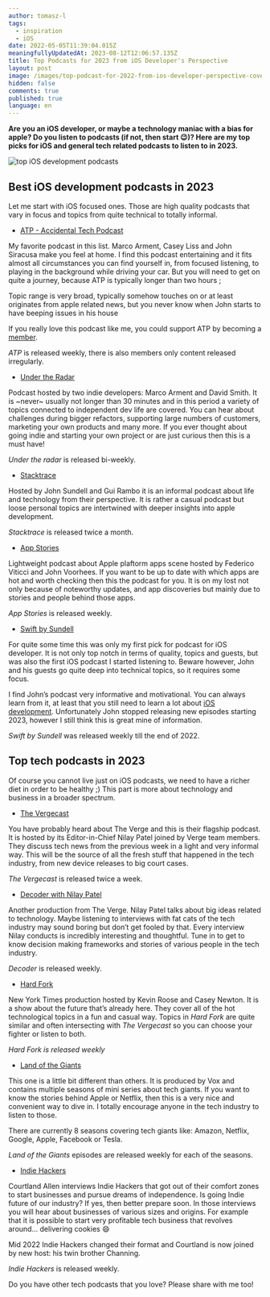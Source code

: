 ```yaml
---
author: tomasz-l
tags:
  - inspiration
  - iOS
date: 2022-05-05T11:39:04.015Z
meaningfullyUpdatedAt: 2023-08-12T12:06:57.135Z
title: Top Podcasts for 2023 from iOS Developer's Perspective
layout: post
image: /images/top-podcast-for-2022-from-ios-developer-perspective-cover.png
hidden: false
comments: true
published: true
language: en
---
```

**Are you an iOS developer, or maybe a technology maniac with a bias for apple? Do you listen to podcasts (if not, then start 😉)? Here are my top picks for iOS and general tech related podcasts to listen to in 2023.**

![top iOS development podcasts](/images/top-podcasts-from-ios-developer-perspective-cover.png)

## Best iOS development podcasts in 2023

Let me start with iOS focused ones. Those are high quality podcasts that vary in focus and topics from quite technical to totally informal.

* [ATP - Accidental Tech Podcast](https://podcasts.apple.com/pl/podcast/accidental-tech-podcast/id617416468)

My favorite podcast in this list. Marco Arment, Casey Liss and John Siracusa make you feel at home. I find this podcast entertaining and it fits almost all circumstances you can find yourself in, from focused listening, to playing in the background while driving your car. But you will need to get on quite a journey, because ATP is typically longer than two hours ;

 Topic range is very broad, typically somehow touches on or at least originates from apple related news, but you never know when John starts to have beeping issues in his house

If you really love this podcast like me, you could support ATP by becoming a [member](https://atp.fm/join).

*ATP* is released weekly, there is also members only content released irregularly.

* [Under the Radar](https://podcasts.apple.com/pl/podcast/under-the-radar/id1055685246) 

Podcast hosted by two indie developers: Marco Arment and David Smith. It is \~never\~ usually not longer than 30 minutes and in this period a variety of topics connected to independent dev life are covered. You can hear about challenges during bigger refactors, supporting large numbers of customers, marketing your own products and many more. If you ever thought about going indie and starting your own project or are just curious then this is a must have!

*Under the radar* is released bi-weekly.

* [Stacktrace](https://podcasts.apple.com/pl/podcast/stacktrace/id1359435443) 

 Hosted by John Sundell and Gui Rambo it is an informal podcast about life and technology from their perspective. It is rather a casual podcast but loose personal topics are intertwined with deeper insights into apple development.

*Stacktrace* is released twice a month.

* [App Stories](https://podcasts.apple.com/pl/podcast/appstories/id1227872143)

Lightweight podcast about Apple plaftorm apps scene hosted by Federico Viticci and John Voorhees. If you want to be up to date with which apps are hot and worth checking then this the podcast for you. It is on my lost not only because of noteworthy updates, and app discoveries but mainly due to stories and people behind those apps.

*App Stories* is released weekly.

* [Swift by Sundell](https://podcasts.apple.com/pl/podcast/swift-by-sundell/id1267161825)

For quite some time this was only my first pick for podcast for iOS developer. It is not only top notch in terms of quality, topics and guests, but was also the first iOS podcast I started listening to. Beware however, John and his guests go quite deep into technical topics, so it requires some focus.

 I find John’s podcast very informative and motivational. You can always learn from it, at least that you still need to learn a lot about [iOS development](/our-areas/mobile-app-development). Unfortunately John stopped releasing new episodes starting 2023, however I still think this is great mine of information.

*Swift by Sundell* was released weekly till the end of 2022.

## Top tech podcasts in 2023

Of course you cannot live just on iOS podcasts, we need to have a richer diet in order to be healthy ;) This part is more about technology and business in a broader spectrum.

* [The Vergecast](https://podcasts.apple.com/pl/podcast/the-vergecast/id430333725)

You have probably heard about The Verge and this is their flagship podcast. It is hosted by its Editor-in-Chief Nilay Patel joined by Verge team members. They discuss tech news from the previous week in a light and very informal way. This will be the source of all the fresh stuff that happened in the tech industry, from new device releases to big court cases.

*The Vergecast* is released twice a week.

* [Decoder with Nilay Patel](https://podcasts.apple.com/pl/podcast/decoder-with-nilay-patel/id1011668648)

Another production from The Verge. Nilay Patel talks about big ideas related to technology. Maybe listening to interviews with fat cats of the tech industry may sound boring but don’t get fooled by that. Every interview Nilay conducts is incredibly interesting and thoughtful. Tune in to get to know decision making frameworks and stories of various people in the tech industry.

*Decoder* is released weekly.

* [Hard Fork](https://podcasts.apple.com/us/podcast/hard-fork/id1528594034)

New York Times production hosted by Kevin Roose and Casey Newton. It is a show about the future that’s already here. They cover all of the hot technological topics in a fun and casual way. Topics in *Hard Fork* are quite similar and often intersecting with *The Vergecast* so you can choose your fighter or listen to both.

*Hard Fork is released weekly*

* [Land of the Giants](https://podcasts.apple.com/pl/podcast/land-of-the-giants/id1465767420) 

This one is a little bit different than others. It is produced by Vox and contains multiple seasons of mini series about tech giants. If you want to know the stories behind Apple or Netflix, then this is a very nice and convenient way to dive in. I totally encourage anyone in the tech industry to listen to those.

There are currently 8 seasons covering tech giants like: Amazon, Netflix, Google, Apple, Facebook or Tesla.

*Land of the Giants* episodes are released weekly for each of the seasons.

* [Indie Hackers](https://podcasts.apple.com/pl/podcast/indie-hackers/id1206165808) 

Courtland Allen interviews Indie Hackers that got out of their comfort zones to start businesses and pursue dreams of independence. Is going Indie future of our industry? If yes, then better prepare soon. In those interviews you will hear about businesses of various sizes and origins. For example that it is possible to start very profitable tech business that revolves around… delivering cookies 😄

Mid 2022 Indie Hackers changed their format and Courtland is now joined by new host: his twin brother Channing.﻿

*Indie Hackers* is released weekly.

Do you have other tech podcasts that you love? Please share with me too!